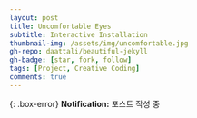 ```yaml
---
layout: post
title: Uncomfortable Eyes
subtitle: Interactive Installation
thumbnail-img: /assets/img/uncomfortable.jpg
gh-repo: daattali/beautiful-jekyll
gh-badge: [star, fork, follow]
tags: [Project, Creative Coding]
comments: true
---
```


{: .box-error}
**Notification:** 포스트 작성 중
